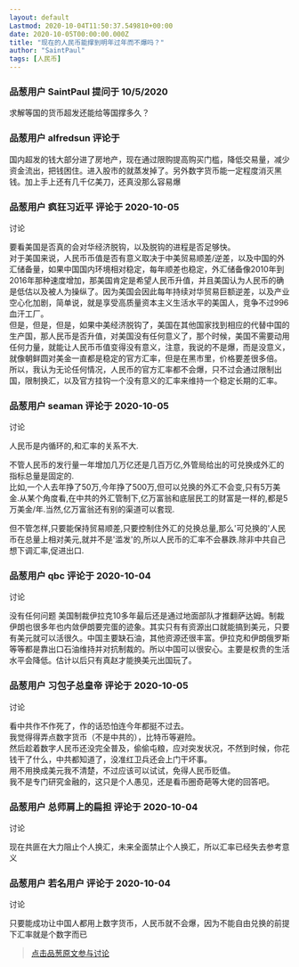 ```yaml
---
layout: default
Lastmod: 2020-10-04T11:50:37.549810+00:00
date: 2020-10-05T00:00:00.000Z
title: "现在的人民币能撑到明年过年而不爆吗？"
author: "SaintPaul"
tags: [人民币]
---
```



### 品葱用户 **SaintPaul** 提问于 10/5/2020
    
求解等国的货币超发还能给等国撑多久？
    
                

### 品葱用户 **alfredsun** 评论于 
        
国内超发的钱大部分进了房地产，现在通过限购提高购买门槛，降低交易量，减少资金流出，把钱困住。进入股市的就蒸发掉了。另外数字货币能一定程度消灭黑钱。加上手上还有几千亿美刀，还真没那么容易爆
        
                

### 品葱用户 **疯狂习近平** 评论于 2020-10-05
讨论

        
要看美国是否真的会对华经济脱钩，以及脱钩的进程是否足够快。  
对于美国来说，人民币币值是否有意义取决于中美贸易顺差/逆差，以及中国的外汇储备量，如果中国国内环境相对稳定，每年顺差也稳定，外汇储备像2010年到2016年那种速度增加，那美国肯定是希望人民币升值，并且美国认为人民币的确是低估以及被人为操纵了。因为美国会因此每年持续对华贸易巨额逆差，以及产业空心化加剧，简单说，就是享受高质量资本主义生活水平的美国人，竞争不过996血汗工厂。  
但是，但是，但是，如果中美经济脱钩了，美国在其他国家找到相应的代替中国的生产国，那人民币是否升值，对美国没有任何意义了，那个时候，美国不需要动用任何力量，就能让人民币币值变得没有意义，注意，我说的不是爆，而是没意义，就像朝鲜圆对美金一直都是稳定的官方汇率，但是在黑市里，价格要差很多倍。  
所以，我认为无论任何情况，人民币的官方汇率都不会爆，只不过会通过限制出国，限制换汇，以及官方挂钩一个没有意义的汇率来维持一个稳定长期的汇率。
        
                

### 品葱用户 **seaman** 评论于 2020-10-05
讨论

        
人民币是内循环的,和汇率的关系不大.  
  
不管人民币的发行量一年增加几万亿还是几百万亿,外管局给出的可兑换成外汇的指标总量是固定的.  
比如,一个人去年挣了50万,今年挣了500万,但可以兑换的外汇不会变,只有5万美金.从某个角度看,在中共的外汇管制下,亿万富翁和底层民工的财富是一样的,都是5万美金/年.当然,亿万富翁还有别的渠道可以套现.  
  
但不管怎样,只要能保持贸易顺差,只要控制住外汇的兑换总量,那么'可兑换的'人民币在总量上相对美元,就并不是'滥发'的,所以人民币的汇率不会暴跌.除非中共自己想下调汇率,促进出口.
        
                

### 品葱用户 **qbc** 评论于 2020-10-04
讨论

        
没有任何问题 美国制裁伊拉克10多年最后还是通过地面部队才推翻萨达姆。制裁伊朗也很多年也内敛伊朗要完蛋的迹象。其实只有有资源出口就能搞到美元，只要有美元就可以活很久。中国主要缺石油，其他资源还很丰富。伊拉克和伊朗俄罗斯等等都是靠出口石油维持并对抗制裁的。所以中国可以很安心。主要是权贵的生活水平会降低。估计以后只有真赵才能换美元出国玩了。
        
                

### 品葱用户 **习包子总皇帝** 评论于 2020-10-05
讨论

        
看中共作不作死了，作的话恐怕连今年都挺不过去。  
我觉得得弄点数字货币（不是中共的），比特币等避险。  
然后趁着数字人民币还没完全普及，偷偷屯粮，应对突发状况，不然到时候，你花钱干了什么，中共都知道了，没准红卫兵还会上门干坏事。  
用不用换成美元我不清楚，不过应该可以试试，免得人民币贬值。  
我不是专门研究金融的，这只是个人愚见，还是看币圈奇葩等大佬的回答吧。
        
                

### 品葱用户 **总师肩上的扁担** 评论于 2020-10-04
讨论

        
现在共匪在大力阻止个人换汇，未来全面禁止个人换汇，所以汇率已经失去参考意义
        
                

### 品葱用户 **若名用户** 评论于 2020-10-04
讨论

        
只要能成功让中国人都用上数字货币，人民币就不会爆，因为不能自由兑换的前提下汇率就是个数字而已
        
                





> [点击品葱原文参与讨论](https://pincong.rocks/question/31753)

